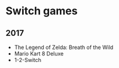 # Switch games

## 2017
* The Legend of Zelda: Breath of the Wild
* Mario Kart 8 Deluxe
* 1-2-Switch
